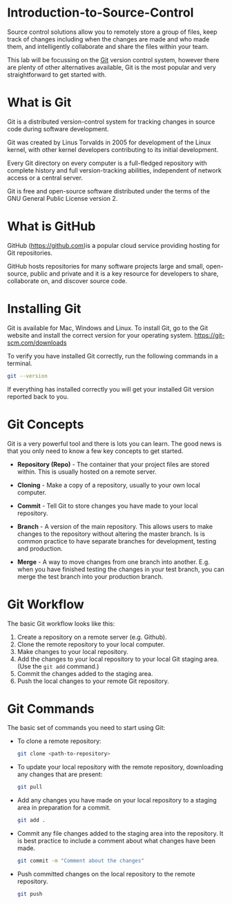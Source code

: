 # Introduction-to-Source-Control

Source control solutions allow you to remotely store a group of files, keep track of changes including when the changes are made and who made them, and intelligently collaborate and share the files within your team.

This lab will be focussing on the [Git](https://git-scm.com/) version control system, however there are plenty of other alternatives available, Git is the most popular and very straightforward to get started with.

# What is Git

Git is a distributed version-control system for tracking changes in source code during software development.

Git was created by Linus Torvalds in 2005 for development of the Linux kernel, with other kernel developers contributing to its initial development.

Every Git directory on every computer is a full-fledged repository with complete history and full version-tracking abilities, independent of network access or a central server.

Git is free and open-source software distributed under the terms of the GNU General Public License version 2.

# What is GitHub

GitHub (https://github.com)is a popular cloud service providing hosting for Git repositories.

GitHub hosts repositories for many software projects large and small, open-source, public and private and it is a key resource for developers to share, collaborate on, and discover source code.

# Installing Git

Git is available for Mac, Windows and Linux. To install Git, go to the Git website and install the correct version for your operating system. https://git-scm.com/downloads

To verify you have installed Git correctly, run the following commands in a terminal.

```bash
git --version
```

If everything has installed correctly you will get your installed Git version reported back to you.

# Git Concepts

Git is a very powerful tool and there is lots you can learn. The good news is that you only need to know a few key concepts to get started.

- **Repository (Repo)** - The container that your project files are stored within. This is usually hosted on a remote server.
- **Cloning** - Make a copy of a repository, usually to your own local computer.
- **Commit** - Tell Git to store changes you have made to your local repository.

- **Branch** - A version of the main repository. This allows users to make changes to the repository without altering the master branch. Is is common practice to have separate branches for development, testing and production.

- **Merge** - A way to move changes from one branch into another. E.g. when you have finished testing the changes in your test branch, you can merge the test branch into your production branch.

# Git Workflow

The basic Git workflow looks like this:

1. Create a repository on a remote server (e.g. Github).
1. Clone the remote repository to your local computer.
1. Make changes to your local repository.
1. Add the changes to your local repository to your local Git staging area. (Use the `git add` command.)
1. Commit the changes added to the staging area.
1. Push the local changes to your remote Git repository.

# Git Commands

The basic set of commands you need to start using Git:

- To clone a remote repository:
  ```bash
  git clone <path-to-repository>
  ```
- To update your local repository with the remote repository, downloading any changes that are present:
  ```bash
  git pull
  ```
- Add any changes you have made on your local repository to a staging area in preparation for a commit.
  ```bash
  git add .
  ```
- Commit any file changes added to the staging area into the repository. It is best practice to include a comment about what changes have been made.
  ```bash
  git commit -m "Comment about the changes"
  ```
- Push committed changes on the local repository to the remote repository.
  ```bash
  git push
  ```
